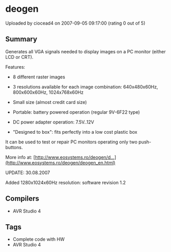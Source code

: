 # deogen

Uploaded by ciocead4 on 2007-09-05 09:17:00 (rating 0 out of 5)

## Summary

Generates all VGA signals needed to display images on a PC monitor (either LCD or CRT).  

Features:  

* 8 different raster images  

* 3 resolutions available for each image combination: 640x480x60Hz, 800x600x60Hz, 1024x768x60Hz  

* Small size (almost credit card size)  

* Portable: battery powered operation (regular 9V-6F22 type)  

* DC power adapter operation: 7.5V..12V  

* "Designed to box": fits perfectly into a low cost plastic box  

It can be used to test or repair PC monitors operating only two push-buttons.  

More info at: [http://www.eosystems.ro/deogen/d...](http://www.eosystems.ro/deogen/deogen_en.html)


UPDATE: 30.08.2007  

Added 1280x1024x60Hz resolution: software revision 1.2

## Compilers

- AVR Studio 4

## Tags

- Complete code with HW
- AVR Studio 4

